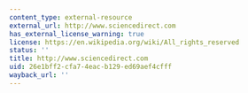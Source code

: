 ```yaml
---
content_type: external-resource
external_url: http://www.sciencedirect.com
has_external_license_warning: true
license: https://en.wikipedia.org/wiki/All_rights_reserved
status: ''
title: http://www.sciencedirect.com
uid: 26e1bff2-cfa7-4eac-b129-ed69aef4cfff
wayback_url: ''
---
```

